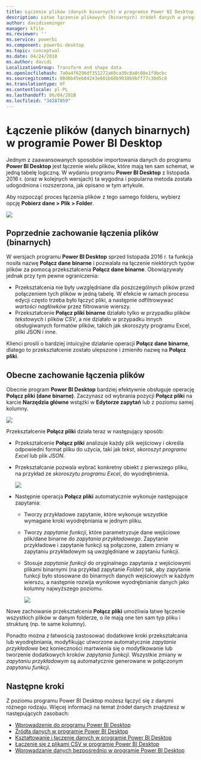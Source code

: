 ```yaml
---
title: Łączenie plików (danych binarnych) w programie Power BI Desktop
description: Łatwe łączenie plikowych (binarnych) źródeł danych w programie Power BI Desktop
author: davidiseminger
manager: kfile
ms.reviewer: ''
ms.service: powerbi
ms.component: powerbi-desktop
ms.topic: conceptual
ms.date: 04/24/2018
ms.author: davidi
LocalizationGroup: Transform and shape data
ms.openlocfilehash: 7a0a4f6296df351272a69ca30c8a8c08e1f9bcbc
ms.sourcegitcommit: 80d6b45eb84243e801b60b9038b9bff77c30d5c8
ms.translationtype: HT
ms.contentlocale: pl-PL
ms.lasthandoff: 06/04/2018
ms.locfileid: "34287859"
---
```

# <a name="combine-files-binaries-in-power-bi-desktop"></a>Łączenie plików (danych binarnych) w programie Power BI Desktop
Jednym z zaawansowanych sposobów importowania danych do programu **Power BI Desktop** jest łączenie wielu plików, które mają ten sam schemat, w jedną tabelę logiczną. W wydaniu programu **Power BI Desktop** z listopada 2016 r. (oraz w kolejnych wersjach) ta wygodna i popularna metoda została udogodniona i rozszerzona, jak opisano w tym artykule.

Aby rozpocząć proces łączenia plików z tego samego folderu, wybierz opcję **Pobierz dane > Plik > Folder**.

![](media/desktop-combine-binaries/combine-binaries_1.png)

## <a name="previous-combine-files-binaries-behavior"></a>Poprzednie zachowanie łączenia plików (binarnych)
W wersjach programu **Power BI Desktop** sprzed listopada 2016 r. ta funkcja nosiła nazwę **Połącz dane binarne** i pozwalała na łączenie niektórych typów plików za pomocą przekształcenia **Połącz dane binarne**. Obowiązywały jednak przy tym pewne ograniczenia:

* Przekształcenia nie były uwzględniane dla poszczególnych plików przed połączeniem tych plików w jedną tabelę. W efekcie w ramach procesu edycji często trzeba było łączyć pliki, a następnie odfiltrowywać *wartości nagłówków* przez filtrowanie wierszy.
* Przekształcenie **Połącz pliki binarne** działało tylko w przypadku plików *tekstowych* i plików *CSV*, a nie działało w przypadku innych obsługiwanych formatów plików, takich jak skoroszyty programu Excel, pliki JSON i inne.

Klienci prosili o bardziej intuicyjne działanie operacji **Połącz dane binarne**, dlatego to przekształcenie zostało ulepszone i zmieniło nazwę na **Połącz pliki**.

## <a name="current-combine-files-behavior"></a>Obecne zachowanie łączenia plików
Obecnie program **Power BI Desktop** bardziej efektywnie obsługuje operację **Połącz pliki (dane binarne)**. Zaczynasz od wybrania pozycji **Połącz pliki** na karcie **Narzędzia główne** wstążki w **Edytorze zapytań** lub z poziomu samej kolumny.

![](media/desktop-combine-binaries/combine-binaries_2a.png)

Przekształcenie **Połącz pliki** działa teraz w następujący sposób:

* Przekształcenie **Połącz pliki** analizuje każdy plik wejściowy i określa odpowiedni format pliku do użycia, taki jak *tekst*, *skoroszyt programu Excel* lub plik *JSON*.
* Przekształcanie pozwala wybrać konkretny obiekt z pierwszego pliku, na przykład ze *skoroszytu programu Excel*, do wyodrębnienia.
  
  ![](media/desktop-combine-binaries/combine-binaries_3.png)
* Następnie operacja **Połącz pliki** automatycznie wykonuje następujące zapytania:
  
  * Tworzy przykładowe zapytanie, które wykonuje wszystkie wymagane kroki wyodrębniania w jednym pliku.
  * Tworzy *zapytanie funkcji*, które parametryzuje dane wejściowe plik/dane binarne do *zapytania przykładowego*. Zapytanie przykładowe i zapytanie funkcji są połączone, zatem zmiany w zapytaniu przykładowym są uwzględniane w zapytaniu funkcji.
  * Stosuje *zapytanie funkcji* do oryginalnego zapytania z wejściowymi plikami binarnymi (na przykład zapytanie *Folder*) tak, aby zapytanie funkcji było stosowane do binarnych danych wejściowych w każdym wierszu, a następnie rozwija wynikowe wyodrębnianie danych jako kolumny najwyższego poziomu.
    
    ![](media/desktop-combine-binaries/combine-binaries_4.png)

Nowe zachowanie przekształcenia **Połącz pliki** umożliwia łatwe łączenie wszystkich plików w danym folderze, o ile mają one ten sam typ pliku i strukturę (np. te same kolumny).

Ponadto można z łatwością zastosować dodatkowe kroki przekształcania lub wyodrębniania, modyfikując utworzone automatycznie *zapytanie przykładowe* bez konieczności martwienia się o modyfikowanie lub tworzenie dodatkowych kroków *zapytania funkcji*. Wszystkie zmiany w *zapytaniu przykładowym* są automatycznie generowane w połączonym *zapytaniu funkcji*.

## <a name="next-steps"></a>Następne kroki
Z poziomu programu Power BI Desktop możesz łączyć się z danymi różnego rodzaju. Więcej informacji na temat źródeł danych znajdziesz w następujących zasobach:

* [Wprowadzenie do programu Power BI Desktop](desktop-getting-started.md)
* [Źródła danych w programie Power BI Desktop](desktop-data-sources.md)
* [Kształtowanie i łączenie danych w programie Power BI Desktop](desktop-shape-and-combine-data.md)
* [Łączenie się z plikami CSV w programie Power BI Desktop](desktop-connect-csv.md)   
* [Wprowadzanie danych bezpośrednio w programie Power BI Desktop](desktop-enter-data-directly-into-desktop.md)   

